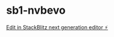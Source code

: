 # sb1-nvbevo

[Edit in StackBlitz next generation editor ⚡️](https://stackblitz.com/~/github.com/bigbricey/sb1-nvbevo)